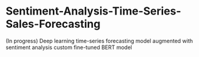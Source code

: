 # Sentiment-Analysis-Time-Series-Sales-Forecasting
(In progress) Deep learning time-series forecasting model augmented with sentiment analysis custom fine-tuned BERT model
